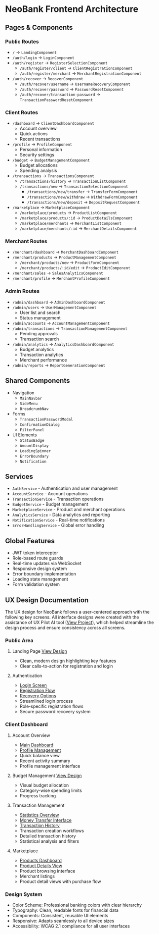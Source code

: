# NeoBank Frontend Architecture

## Pages & Components

### Public Routes
- `/` → `LandingComponent`
- `/auth/login` → `LoginComponent`
- `/auth/register` → `RegisterSelectionComponent`
  - `/auth/register/client` → `ClientRegistrationComponent`
  - `/auth/register/merchant` → `MerchantRegistrationComponent`
- `/auth/recover` → `RecoverComponent`
  - `/auth/recover/username` → `UsernameRecoveryComponent`
  - `/auth/recover/password` → `PasswordResetComponent`
  - `/auth/recover/transaction-password` → `TransactionPasswordResetComponent`

### Client Routes
- `/dashboard` → `ClientDashboardComponent`
  - Account overview
  - Quick actions
  - Recent transactions
- `/profile` → `ProfileComponent`
  - Personal information
  - Security settings
- `/budget` → `BudgetManagementComponent`
  - Budget allocations
  - Spending analysis
- `/transactions` → `TransactionsComponent`
  - `/transactions/history` → `TransactionListComponent`
  - `/transactions/new` → `TransactionSelectionComponent`
    - `/transactions/new/transfer` → `TransferFormComponent`
    - `/transactions/new/withdraw` → `WithdrawFormComponent`
    - `/transactions/new/deposit` → `DepositRequestComponent`
- `/marketplace` → `MarketplaceComponent`
  - `/marketplace/products` → `ProductListComponent`
  - `/marketplace/products/:id` → `ProductDetailsComponent`
  - `/marketplace/merchants` → `MerchantListComponent`
  - `/marketplace/merchants/:id` → `MerchantDetailsComponent`

### Merchant Routes
- `/merchant/dashboard` → `MerchantDashboardComponent`
- `/merchant/products` → `ProductManagementComponent`
  - `/merchant/products/new` → `ProductFormComponent`
  - `/merchant/products/:id/edit` → `ProductEditComponent`
- `/merchant/sales` → `SalesAnalyticsComponent`
- `/merchant/profile` → `MerchantProfileComponent`

### Admin Routes
- `/admin/dashboard` → `AdminDashboardComponent`
- `/admin/users` → `UserManagementComponent`
  - User list and search
  - Status management
- `/admin/accounts` → `AccountManagementComponent`
- `/admin/transactions` → `TransactionManagementComponent`
  - Pending approvals
  - Transaction search
- `/admin/analytics` → `AnalyticsDashboardComponent`
  - Budget analytics
  - Transaction analytics
  - Merchant performance
- `/admin/reports` → `ReportGenerationComponent`

## Shared Components
- Navigation
  - `MainNavbar`
  - `SideMenu`
  - `BreadcrumbNav`
- Forms
  - `TransactionPasswordModal`
  - `ConfirmationDialog`
  - `FilterPanel`
- UI Elements
  - `StatusBadge`
  - `AmountDisplay`
  - `LoadingSpinner`
  - `ErrorBoundary`
  - `Notification`

## Services
- `AuthService` - Authentication and user management
- `AccountService` - Account operations
- `TransactionService` - Transaction operations
- `BudgetService` - Budget management
- `MarketplaceService` - Product and merchant operations
- `AnalyticsService` - Data analytics and reporting
- `NotificationService` - Real-time notifications
- `ErrorHandlingService` - Global error handling

## Global Features
- JWT token interceptor
- Role-based route guards
- Real-time updates via WebSocket
- Responsive design system
- Error boundary implementation
- Loading state management
- Form validation system

## UX Design Documentation

The UX design for NeoBank follows a user-centered approach with the following key screens. All interface designs were created with the assistance of UX Pilot AI tool ([View Project](https://uxpilot.ai/a/ui-design?page=aT7LGhVyAVXYdCgGpy7K)), which helped streamline the design process and ensure consistency across all screens.

### Public Area
1. Landing Page [View Design](ux-design/01-landing.png)
   - Clean, modern design highlighting key features
   - Clear calls-to-action for registration and login

2. Authentication 
   - [Login Screen](ux-design/02-login.png)
   - [Registration Flow](ux-design/03-register.png)
   - [Recovery Options](ux-design/04-recover.png)
   - Streamlined login process
   - Role-specific registration flows
   - Secure password recovery system

### Client Dashboard
1. Account Overview
   - [Main Dashboard](ux-design/05-01-account-dashboard.png)
   - [Profile Management](ux-design/05-02-account-profile-information.png)
   - Quick balance view
   - Recent activity summary
   - Profile management interface

2. Budget Management [View Design](ux-design/06-account-budget-management.png)
   - Visual budget allocation
   - Category-wise spending limits
   - Progress tracking

3. Transaction Management
   - [Statistics Overview](ux-design/07-account-transactions-statistics.png)
   - [Money Transfer Interface](ux-design/08-account-money-transfer.png)
   - [Transaction History](ux-design/09-account-all-transaction-details.png)
   - Transaction creation workflows
   - Detailed transaction history
   - Statistical analysis and filters

4. Marketplace
   - [Products Dashboard](ux-design/10-marketplace-dashboard.png)
   - [Product Details View](ux-design/11-marketplace-individual-product.png)
   - Product browsing interface
   - Merchant listings
   - Product detail views with purchase flow

### Design System
- Color Scheme: Professional banking colors with clear hierarchy
- Typography: Clean, readable fonts for financial data
- Components: Consistent, reusable UI elements
- Responsive: Adapts seamlessly to all device sizes
- Accessibility: WCAG 2.1 compliance for all user interfaces
